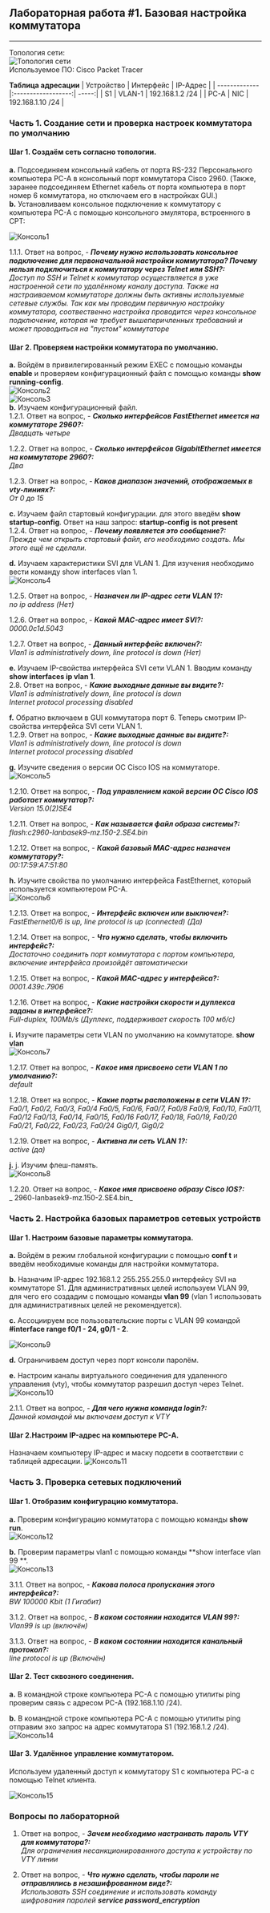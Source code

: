 ## Лабораторная работа #1. Базовая настройка коммутатора
------

Топология сети:  
![Топология сети](https://github.com/Okatsladz/otus-NE-homework/blob/main/Labs/lab1/Images/Topology.png)  
Используемое ПО: Cisco Packet Tracer 

**Таблица адресации**
| Устройство       | Интерфейс                | IP-Адрес |
| ------------- |:------------------:| -----:|
| S1     | VLAN-1    | 192.168.1.2 /24 |
| PC-A     | NIC |   192.168.1.10 /24 |


### Часть 1. Создание сети и проверка настроек коммутатора по умолчанию  

#### Шаг 1. Создаём сеть согласно топологии.  
**a.**	Подсоединяем консольный кабель от порта RS-232 Персонального компьютера PC-A в консольный порт коммутатора Cisco 2960. (Также, заранее подсоединяем Ethernet кабель от порта компьютера в порт номер 6 коммутатора, но отключаем его в настройках GUI.)  
**b.**  Установливаем консольное подключение к коммутатору с компьютера PC-A с помощью консольного эмулятора, встроенного в CPT:
  
![Консоль1](https://github.com/Okatsladz/otus-NE-homework/blob/main/Labs/lab1/Images/Console-1.jpg)  

1.1.1. Ответ на вопрос, - **_Почему нужно использовать консольное подключение для первоначальной настройки коммутатора? Почему нельзя подключиться к коммутатору через Telnet или SSH?:_**   
_Доступ по SSH и Telnet к коммутатор осуществляется в уже настроенной сети по удалённому каналу доступа. Также на настраиваемом коммутаторе должны быть активны используемые сетевые службы. Так как мы проводим первичную настройку коммутатора, соотвественно настройка проводится через консольное подключение, которая не требует вышеперичленных требований и может проводиться на "пустом" коммутаторе_  
  
#### Шаг 2. Проверяем настройки коммутатора по умолчанию.  
**a.**	Войдём в привилегированный режим EXEC с помощью команды **enable** и проверяем конфигурационный файл с помощью команды **show running-config**.  
![Консоль2](https://github.com/Okatsladz/otus-NE-homework/blob/main/Labs/lab1/Images/Console-2.png)    
![Консоль3](https://github.com/Okatsladz/otus-NE-homework/blob/main/Labs/lab1/Images/Console-3.png)  
**b.**	Изучаем конфигурационный файл.  
1.2.1. Ответ на вопрос, - **_Сколько интерфейсов FastEthernet имеется на коммутаторе 2960?:_**  
_Двадцать четыре_  

1.2.2. Ответ на вопрос, - **_Сколько интерфейсов GigabitEthernet  имеется на коммутаторе 2960?:_**  
_Два_  

1.2.3. Ответ на вопрос, - **_Каков диапазон значений, отображаемых в vty-линиях?:_**  
_От 0 до 15_  

**c.**	Изучаем файл стартовый конфигурации. для этого введём **show startup-config**. Ответ на наш запрос: **startup-config is not present**  
1.2.4. Ответ на вопрос, - **_Почему появляется это сообщение?:_**  
_Прежде чем открыть стартовый файл, его необходимо создать. Мы этого ещё не сделали._  

**d.**	Изучаем характеристики SVI для VLAN 1. Для изучения необходимо вести команду show interfaces vlan 1.  
![Консоль4](https://github.com/Okatsladz/otus-NE-homework/blob/main/Labs/lab1/Images/console-4.jpg)  

1.2.5. Ответ на вопрос, - **_Назначен ли IP-адрес сети VLAN 1?:_**  
_no ip address (Нет)_  

1.2.6. Ответ на вопрос, - **_Какой MAC-адрес имеет SVI?:_**  
_0000.0c1d.5043_  

1.2.7. Ответ на вопрос, - **_Данный интерфейс включен?:_**  
_Vlan1 is administratively down, line protocol is down (Нет)_  

**e.**	Изучаем IP-свойства интерфейса SVI сети VLAN 1. Вводим команду **show interfaces ip vlan 1**.  
2.8. Ответ на вопрос, - **_Какие выходные данные вы видите?:_**  
_Vlan1 is administratively down, line protocol is down  
  Internet protocol processing disabled_    
  
**f.**	Обратно включаем в GUI коммутатора порт 6. Теперь смотрим IP-свойства интерфейса SVI сети VLAN 1.  
1.2.9. Ответ на вопрос, - **_Какие выходные данные вы видите?:_**  
_Vlan1 is administratively down, line protocol is down  
  Internet protocol processing disabled_    

**g.** Изучите сведения о версии ОС Cisco IOS на коммутаторе.  
![Консоль5](https://github.com/Okatsladz/otus-NE-homework/blob/main/Labs/lab1/Images/Сonsole-5.png)  

1.2.10. Ответ на вопрос, - **_Под управлением какой версии ОС Cisco IOS работает коммутатор?:_**  
_Version 15.0(2)SE4_  

1.2.11. Ответ на вопрос, - **_Как называется файл образа системы?:_**  
_flash:c2960-lanbasek9-mz.150-2.SE4.bin_    

1.2.12. Ответ на вопрос, - **_Какой базовый MAC-адрес назначен коммутатору?:_**  
_00:17:59:A7:51:80_    

**h.** Изучите свойства по умолчанию интерфейса FastEthernet, который используется компьютером PC-A.  
![Консоль6](https://github.com/Okatsladz/otus-NE-homework/blob/main/Labs/lab1/Images/Console-6.png)  

1.2.13. Ответ на вопрос, - **_Интерфейс включен или выключен?:_**  
_FastEthernet0/6 is up, line protocol is up (connected) (Да)_  

1.2.14. Ответ на вопрос, - **_Что нужно сделать, чтобы включить интерфейс?:_**  
_Достаточно соединить порт коммутатора с портом компьютера, включение интерфейса произойдёт автоматически_    

1.2.15. Ответ на вопрос, - **_Какой MAC-адрес у интерфейса?:_**  
_0001.439c.7906_    

1.2.16. Ответ на вопрос, - **_Какие настройки скорости и дуплекса заданы в интерфейсе?:_**   
_Full-duplex, 100Mb/s (Дуплекс, поддерживает скорость 100 мб/с)_  

**i.** Изучите параметры сети VLAN по умолчанию на коммутаторе. **show vlan**  
![Консоль7](https://github.com/Okatsladz/otus-NE-homework/blob/main/Labs/lab1/Images/Console-7.png)  

1.2.17. Ответ на вопрос, - **_Какое имя присвоено сети VLAN 1 по умолчанию?:_**   
_default_  

1.2.18. Ответ на вопрос, - **_Какие порты расположены в сети VLAN 1?:_**   
_Fa0/1, Fa0/2, Fa0/3, Fa0/4 Fa0/5, Fa0/6, Fa0/7, Fa0/8 Fa0/9, Fa0/10, Fa0/11, Fa0/12 Fa0/13, Fa0/14, Fa0/15, Fa0/16 Fa0/17, Fa0/18, Fa0/19, Fa0/20 Fa0/21, Fa0/22, Fa0/23, Fa0/24 Gig0/1, Gig0/2_  

1.2.19. Ответ на вопрос, - **_Активна ли сеть VLAN 1?:_**   
_active (да)_  

**j.** j.	Изучим флеш-память.  
![Консоль8](https://github.com/Okatsladz/otus-NE-homework/blob/main/Labs/lab1/Images/Console-8.png)  

1.2.20. Ответ на вопрос, - **_Какое имя присвоено образу Cisco IOS?:_**   
_ 2960-lanbasek9-mz.150-2.SE4.bin_  


### Часть 2. Настройка базовых параметров сетевых устройств  

#### Шаг 1. Настроим базовые параметры коммутатора.

**a.**	Войдём в режим глобальной конфигурации с помощью **conf t** и введём необходимые команды для настройки коммутатора.  

**b.**	Назначим IP-адрес 192.168.1.2 255.255.255.0 интерфейсу SVI на коммутаторе S1. Для административных целей используем VLAN 99, для чего его создадим с помощью команды **vlan 99** (vlan 1 использовать для административных целей не рекомендуется).  

**c.**	Ассоциируем все пользовательские порты с VLAN 99 командой **#interface range f0/1 - 24, g0/1 - 2**. 

![Консоль9](https://github.com/Okatsladz/otus-NE-homework/blob/main/Labs/lab1/Images/Console-9.png)  

**d.**	Ограничиваем доступ через порт консоли паролём.  

**e.**	Настроим каналы виртуального соединения для удаленного управления (vty), чтобы коммутатор разрешил доступ через Telnet.  
![Консоль10](https://github.com/Okatsladz/otus-NE-homework/blob/main/Labs/lab1/Images/Console-10.png)  

2.1.1. Ответ на вопрос, - **_Для чего нужна команда login?:_**   
_Данной командой мы включаем доступ к VTY_  

#### Шаг 2.Настроим IP-адрес на компьютере PC-A.

Назначаем компьютеру IP-адрес и маску подсети в соответствии с таблицей адресации.
![Консоль11](https://github.com/Okatsladz/otus-NE-homework/blob/main/Labs/lab1/Images/Console-11.png)  

 
### Часть 3. Проверка сетевых подключений  

#### Шаг 1. Отобразим конфигурацию коммутатора.

**a.**	Проверим конфигурацию коммутатора с помощью команды **show run**.  
![Консоль12](https://github.com/Okatsladz/otus-NE-homework/blob/main/Labs/lab1/Images/Console-12.png)  

**b.**	Проверим параметры vlan1 с помощью команды **show interface vlan 99 **.  
![Консоль13](https://github.com/Okatsladz/otus-NE-homework/blob/main/Labs/lab1/Images/Console-13.png)  

3.1.1. Ответ на вопрос, - **_Какова полоса пропускания этого интерфейса?:_**  
_BW 100000 Kbit (1 Гигабит)_

3.1.2. Ответ на вопрос, - **_В каком состоянии находится VLAN 99?:_**  
_Vlan99 is up (включён)_

3.1.3. Ответ на вопрос, - **_В каком состоянии находится канальный протокол?:_**  
_line protocol is up (Включён)_  

#### Шаг 2. Тест сквозного соединения.

**a.**	В командной строке компьютера PC-A с помощью утилиты ping проверим связь  с адресом PC-A (192.168.1.10 /24).  

**b.**	В командной строке компьютера PC-A с помощью утилиты ping отправим эхо запрос на адрес коммутатора S1 (192.168.1.2 /24).  
![Консоль14](https://github.com/Okatsladz/otus-NE-homework/blob/main/Labs/lab1/Images/Console-14.png)  

#### Шаг 3. Удалённое управление коммутатором.

Используем удаленный доступ к коммутатору S1  с компьютера PC-a с помощью Telnet клиента.  

![Консоль15](https://github.com/Okatsladz/otus-NE-homework/blob/main/Labs/lab1/Images/Console-14.png)  

### Вопросы по лабораторной 

1. Ответ на вопрос, - **_Зачем необходимо настраивать пароль VTY для коммутатора?:_**  
_Для ограничения несанкционированного доступа к устройству по VTY линии_  

2. Ответ на вопрос, - **_Что нужно сделать, чтобы пароли не отправлялись в незашифрованном виде?:_**  
_Использовать SSH соединение и использовать команду шифрования паролей **service password_encryption**_  
